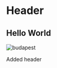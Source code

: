 # Header

<h2>Hello World</h2>

![budapest](https://octodex.github.com/images/yaktocat.png)

Added header

